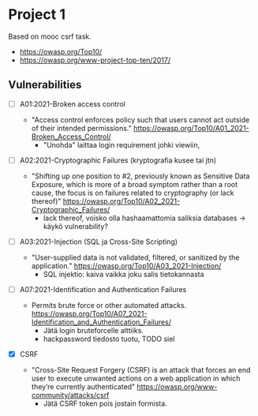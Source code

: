 # Project 1
Based on mooc csrf task.

- https://owasp.org/Top10/
- https://owasp.org/www-project-top-ten/2017/

## Vulnerabilities

- [ ] A01:2021-Broken access control
  - "Access control enforces policy such that users cannot act outside of their intended permissions." https://owasp.org/Top10/A01_2021-Broken_Access_Control/
    - "Unohda" laittaa login requirement johki viewiin,

- [ ] A02:2021-Cryptographic Failures (kryptografia kusee tai jtn)
  - "Shifting up one position to #2, previously known as Sensitive Data Exposure, which is more of a broad symptom rather than a root cause, the focus is on failures related to cryptography (or lack thereof)" https://owasp.org/Top10/A02_2021-Cryptographic_Failures/
    - lack thereof, voisko olla hashaamattomia saliksia databases -> käykö vulnerability?

- [ ] A03:2021-Injection (SQL ja Cross-Site Scripting)
  - "User-supplied data is not validated, filtered, or sanitized by the application." https://owasp.org/Top10/A03_2021-Injection/
    - SQL injektio: kaiva vaikka joku salis tietokannasta

- [ ] A07:2021-Identification and Authentication Failures
  - Permits brute force or other automated attacks. https://owasp.org/Top10/A07_2021-Identification_and_Authentication_Failures/
    - Jätä login bruteforcelle alttiiks.
    - hackpassword tiedosto tuotu, TODO siel

- [X] CSRF
  - "Cross-Site Request Forgery (CSRF) is an attack that forces an end user to execute unwanted actions on a web application in which they’re currently authenticated" https://owasp.org/www-community/attacks/csrf
    - Jätä CSRF token pois jostain formista.

